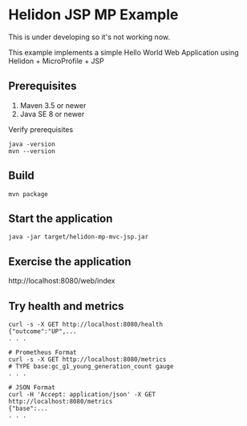 
# Helidon JSP MP Example

This is under developing so it's not working now.

This example implements a simple Hello World Web Application using Helidon + MicroProfile + JSP

## Prerequisites

1. Maven 3.5 or newer
2. Java SE 8 or newer

Verify prerequisites
```
java -version
mvn --version
```

## Build

```
mvn package
```

## Start the application

```
java -jar target/helidon-mp-mvc-jsp.jar
```

## Exercise the application

http://localhost:8080/web/index

## Try health and metrics

```
curl -s -X GET http://localhost:8080/health
{"outcome":"UP",...
. . .

# Prometheus Format
curl -s -X GET http://localhost:8080/metrics
# TYPE base:gc_g1_young_generation_count gauge
. . .

# JSON Format
curl -H 'Accept: application/json' -X GET http://localhost:8080/metrics
{"base":...
. . .

```
